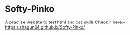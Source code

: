 # Softy-Pinko
A practise website to test html and css skills
Check it here:-https://shagun64.github.io/Softy-Pinko/
